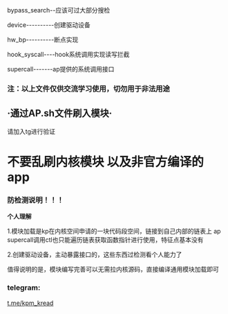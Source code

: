 
bypass_search--应该可过大部分搜检

device----------创建驱动设备

hw_bp----------断点实现

hook_syscall----hook系统调用实现读写拦截

supercall-------ap提供的系统调用接口

### 注：以上文件仅供交流学习使用，切勿用于非法用途

## ·通过AP.sh文件刷入模块·

请加入tg进行验证

# 不要乱刷内核模块 以及非官方编译的app

### 防检测说明！！！

**个人理解**

1.模块加载是kp在内核空间申请的一块代码段空间，链接到自己内部的链表上
ap supercall调用ctl也只能遍历链表获取函数指针进行使用，特征点基本没有

2.创建驱动设备，主动暴露接口的，这些东西过检测看个人能力了

值得说明的是，模块编写完善可以无需拉内核源码，直接编译通用模块加载即可

### telegram:
 [t.me/kpm_kread](https://t.me/kpm_kread)

